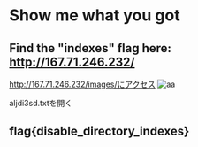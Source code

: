 # Show me what you got

Find the "indexes" flag here: http://167.71.246.232/
---

http://167.71.246.232/images/にアクセス
![aa](https://github.com/xn16h7/CTF/blob/master/Tenable%20CTF%202021/img/%E2%91%A3.png)

aljdi3sd.txtを開く

## flag{disable_directory_indexes}

